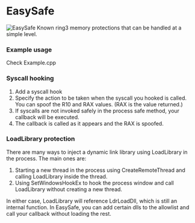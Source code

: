 # EasySafe
![EasySafe](https://github.com/illegal-instruction-co/EasySafe/blob/main/assets/easysafe.png?raw=true)
Known ring3 memory protections that can be handled at a simple level.

### Example usage
Check Example.cpp

### Syscall hooking
1. Add a syscall hook
2. Specify the action to be taken when the syscall you hooked is called. You can spoof the R10 and RAX values. (RAX is the value returned.)
3. If syscalls are not invoked safely in the process safe method, your callback will be executed.
4. The callback is called as it appears and the RAX is spoofed.

### LoadLibrary protection 

There are many ways to inject a dynamic link library using LoadLibrary in the process.
The main ones are:
1. Starting a new thread in the process using CreateRemoteThread and calling LoadLibrary inside the thread.
2. Using SetWindowsHookEx to hook the process window and call LoadLibrary without creating a new thread.

In either case, LoadLibrary will reference LdrLoadDll, which is still an internal function. In EasySafe, you can add certain dlls to the allowlist and call your callback without loading the rest.